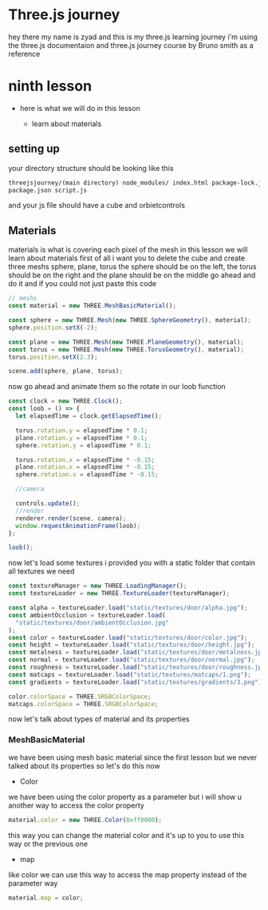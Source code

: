 # Three.js journey

hey there my name is zyad and this is my three.js learning journey i'm using the three.js documentaion and three.js journey course by Bruno smith as a reference

# ninth lesson

- here is what we will do in this lesson

  - learn about materials

## setting up

your directory structure should be looking like this

```html
threejsjourney/(main directory) node_modules/ index.html package-lock.json
package.json script.js
```

and your js file should have a cube and orbietcontrols

## Materials

materials is what is covering each pixel of the mesh in this lesson we will learn about materials first of all i want you to delete the cube and create three meshs sphere, plane, torus the sphere should be on the left, the torus should be on the right and the plane should be on the middle go ahead and do it and if you could not just paste this code

```js
// meshs
const material = new THREE.MeshBasicMaterial();

const sphere = new THREE.Mesh(new THREE.SphereGeometry(), material);
sphere.position.setX(-2);

const plane = new THREE.Mesh(new THREE.PlaneGeometry(), material);
const torus = new THREE.Mesh(new THREE.TorusGeometry(), material);
torus.position.setX(2.3);

scene.add(sphere, plane, torus);
```

now go ahead and animate them so the rotate in our loob function

```js
const clock = new THREE.Clock();
const loob = () => {
  let elapsedTime = clock.getElapsedTime();

  torus.rotation.y = elapsedTime * 0.1;
  plane.rotation.y = elapsedTime * 0.1;
  sphere.rotation.y = elapsedTime * 0.1;

  torus.rotation.x = elapsedTime * -0.15;
  plane.rotation.x = elapsedTime * -0.15;
  sphere.rotation.x = elapsedTime * -0.15;

  //camera

  controls.update();
  //render
  renderer.render(scene, camera);
  window.requestAnimationFrame(loob);
};

loob();
```

now let's load some textures i provided you with a static folder that contain all textures we need

```js
const textureManager = new THREE.LoadingManager();
const textureLoader = new THREE.TextureLoader(textureManager);

const alpha = textureLoader.load("static/textures/door/alpha.jpg");
const ambientOcclusion = textureLoader.load(
  "static/textures/door/ambientOcclusion.jpg"
);
const color = textureLoader.load("static/textures/door/color.jpg");
const height = textureLoader.load("static/textures/door/height.jpg");
const metalness = textureLoader.load("static/textures/door/metalness.jpg");
const normal = textureLoader.load("static/textures/door/normal.jpg");
const roughness = textureLoader.load("static/textures/door/roughness.jpg");
const matcaps = textureLoader.load("static/textures/matcaps/1.png");
const gradients = textureLoader.load("static/textures/gradients/3.png");

color.colorSpace = THREE.SRGBColorSpace;
matcaps.colorSpace = THREE.SRGBColorSpace;
```

now let's talk about types of material and its properties

### MeshBasicMaterial

we have been using mesh basic material since the first lesson but we never talked about its properties so let's do this now

- Color

we have been using the color property as a parameter but i will show u another way to access the color property

```js
material.color = new THREE.Color(0xff0000);
```

this way you can change the material color and it's up to you to use this way or the previous one

- map

like color we can use this way to access the map property instead of the parameter way

```js
material.map = color;
```
